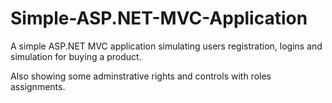 # Simple-ASP.NET-MVC-Application
A simple ASP.NET MVC application simulating users registration, logins and simulation for buying a product.

Also showing some adminstrative rights and controls with roles assignments.
